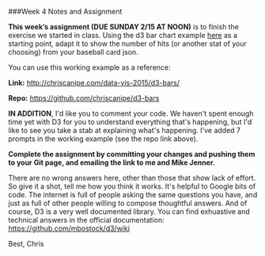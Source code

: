 

###Week 4 Notes and Assignment

**This week’s assignment (DUE SUNDAY 2/15 AT NOON)** is to finish the exercise we started in class. Using the d3 bar chart example <a href="http://bl.ocks.org/mbostock/3885304">here</a> as a starting point, adapt it to show the number of hits (or another stat of your choosing) from your baseball card json.

You can use this working example as a reference:

**Link:** http://chriscanipe.com/data-vis-2015/d3-bars/

**Repo:** https://github.com/chriscanipe/d3-bars

**IN ADDITION**, I'd like you to comment your code. We haven't spent enough time yet with D3 for you to understand everything that's happening, but I'd like to see you take a stab at explaining what's happening. I've added 7 prompts in the working example (see the repo link above). 

**Complete the assignment by committing your changes and pushing them to your Git page, and emailing the link to me and Mike Jenner.**

There are no wrong answers here, other than those that show lack of effort. So give it a shot, tell me how you think it works. It's helpful to Google bits of code. The internet is full of people asking the same questions you have, and just as full of other people willing to compose thoughtful answers. And of course, D3 is a very well documented library. You can find exhuastive and technical answers in the official documentation: https://github.com/mbostock/d3/wiki

Best,
Chris












